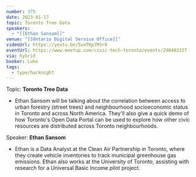 ```yaml
---
number: 375
date: 2023-01-17
topic: Toronto Tree Data
speakers:
  - "[[Ethan Sansom]]"
venue: "[[Ontario Digital Service Office]]"
videoUrl: https://youtu.be/5uoTKp7M3r8
eventUrl: https://www.meetup.com/civic-tech-toronto/events/290482337
via: hybrid
booker: Luke
tags:
  - type/hacknight
---
```

Topic: **Toronto Tree Data**

* Ethan Sansom will be talking about the correlation between access to urban forestry (street trees) and neighbourhood socioeconomic status in Toronto and across North America. They'll also give a quick demo of how Toronto's Open Data Portal can be used to explore how other civic resources are distributed across Toronto neighbourhoods.

Speaker: **Ethan Sansom**

* Ethan is a Data Analyst at the Clean Air Partnership in Toronto, where they create vehicle inventories to track municipal greenhouse gas emissions. Ethan also works at the University of Toronto, assisting with research for a Universal Basic Income pilot project.
